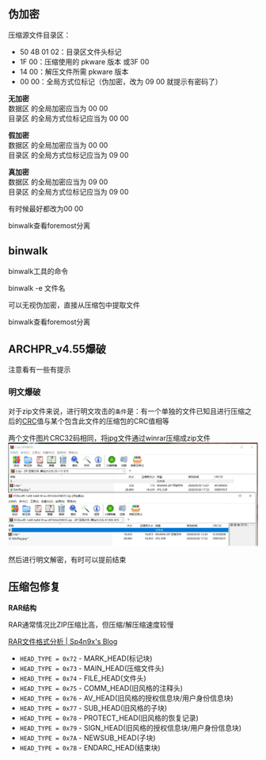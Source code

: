 ## 伪加密

压缩源文件目录区：

- 50 4B 01 02：目录区文件头标记
- 1F 00：压缩使用的 pkware 版本 或3F 00
- 14 00：解压文件所需 pkware 版本
- 00 00：全局方式位标记（伪加密，改为 09 00 就提示有密码了）

**无加密**  
数据区 的全局加密应当为 00 00  
目录区 的全局方式位标记应当为 00 00

**假加密**  
数据区 的全局加密应当为 00 00  
目录区 的全局方式位标记应当为 09 00

**真加密**  
数据区 的全局加密应当为 09 00  
目录区 的全局方式位标记应当为 09 00

有时候最好都改为00 00

binwalk查看foremost分离

## binwalk

binwalk工具的命令

binwalk -e 文件名

可以无视伪加密，直接从压缩包中提取文件

binwalk查看foremost分离

## ARCHPR_v4.55爆破

注意看有一些有提示

### 明文爆破

对于zip文件来说，进行明文攻击的`条件`是：有一个单独的文件已知且进行压缩之后的[CRC](https://so.csdn.net/so/search?q=CRC&spm=1001.2101.3001.7020)值与某个包含此文件的压缩包的CRC值相等

两个文件图片CRC32码相同，将jpg文件通过winrar压缩成zip文件
![](./img/1.jpg)

然后进行明文解密，有时可以提前结束

## 压缩包修复

**RAR结构**

RAR通常情况比ZIP压缩比高，但压缩/解压缩速度较慢

[RAR文件格式分析 | Sp4n9x's Blog](https://sp4n9x.github.io/2020/04/10/RAR%E6%96%87%E4%BB%B6%E6%A0%BC%E5%BC%8F%E5%88%86%E6%9E%90/)

- `HEAD_TYPE = 0x72` - MARK_HEAD(标记块)
- `HEAD_TYPE = 0x73` - MAIN_HEAD(压缩文件头)
- `HEAD_TYPE = 0x74` - FILE_HEAD(文件头)
- `HEAD_TYPE = 0x75` - COMM_HEAD(旧风格的注释头)
- `HEAD_TYPE = 0x76` - AV_HEAD(旧风格的授权信息块/用户身份信息块)
- `HEAD_TYPE = 0x77` - SUB_HEAD(旧风格的子块)
- `HEAD_TYPE = 0x78` - PROTECT_HEAD(旧风格的恢复记录)
- `HEAD_TYPE = 0x79` - SIGN_HEAD(旧风格的授权信息块/用户身份信息块)
- `HEAD_TYPE = 0x7A` - NEWSUB_HEAD(子块)
- `HEAD_TYPE = 0x7B` - ENDARC_HEAD(结束块)